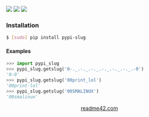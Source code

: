 <!--
https://readme42.com
-->


[![](https://img.shields.io/pypi/v/pypi-slug.svg?maxAge=3600)](https://pypi.org/project/pypi-slug/)
[![](https://img.shields.io/badge/License-Unlicense-blue.svg?longCache=True)](https://unlicense.org/)
[![](https://github.com/andrewp-as-is/pypi-slug.py/workflows/tests42/badge.svg)](https://github.com/andrewp-as-is/pypi-slug.py/actions)

### Installation
```bash
$ [sudo] pip install pypi-slug
```

#### Examples
```python
>>> import pypi_slug
>>> pypi_slug.getslug('0-._.-._.-._.-._.-._.-._.-0')
'0-0'
>>> pypi_slug.getslug('00print_lol')
'00print-lol'
>>> pypi_slug.getslug('00SMALINUX')
'00smalinux'
```

<p align="center">
    <a href="https://readme42.com/">readme42.com</a>
</p>